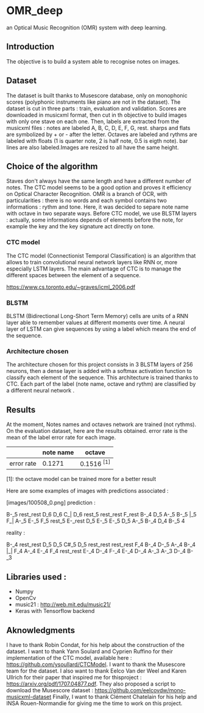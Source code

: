 # OMR_deep
an Optical Music Recognition (OMR) system with deep learning.

## Introduction
The objective is to build a system able to recognise notes on images.

## Dataset
The dataset is built thanks to Musescore database, only on monophonic scores (polyphonic instruments like piano are not in the dataset). The dataset is cut in three parts : train, evaluation and validation.
Scores are downloaded in musicxml format, then cut in th objective to build images with only one stave on each one.
Then, labels are extracted from the musicxml files : notes are labeled A, B, C, D, E, F, G, rest. sharps and flats are symbolized by + or - after the letter. Octaves are labeled and rythms are labeled with floats (1 is quarter note, 2 is half note, 0.5 is eigth note). bar lines are also labeled.Images are resized to all have the same height.

## Choice of the algorithm
Staves don't always have the same length and have a different number of notes. The CTC model seems to be a good option and proves it efficiency on Optical Character Recognition. OMR is a branch of OCR, with particularities : there is no words and each symbol contains two informations : rythm and tone. Here, it was decided to separe note name with octave in two separate ways. Before CTC model, we use BLSTM layers : actually, some informations depends of elements before the note, for example the key and the key signature act directly on tone.

### CTC model
The CTC model (Connectionist Temporal Classification) is an algorithm that allows to train convolutional neural network layers like RNN or, more especially LSTM layers. The main advantage of CTC is to manage the different spaces between the element of a sequence.

<https://www.cs.toronto.edu/~graves/icml_2006.pdf>

### BLSTM
BLSTM (Bidirectional Long-Short Term Memory) cells are units of a RNN layer able to remember values at different moments over time. A neural layer of LSTM can give sequences by using a label which means the end of the sequence.

### Architecture chosen
The architecture chosen for this project consists in 3 BLSTM layers of 256 neurons, then a dense layer is added with a softmax activation function to classify each element of the sequence. This architecture is trained thanks to CTC.
Each part of the label (note name, octave and rythm) are classified by a different neural network .

## Results
At the moment, Notes names and octaves network are trained (not rythms).
On the evaluation dataset, here are the results obtained. error rate is the mean of the label error rate for each image.

| | note name | octave |
| ------ | ------ | ------ |
| error rate | 0.1271 | 0.1516 <sup>[1]</sup>|

<a name=footnote1>[1]</a>: the octave model can be trained more for a better result

Here are some examples of images with predictions associated :

[images/100508_0.png]
prediction :
 <section> B-_5 rest_rest D_6 D_6 C_| D_6 rest_5 rest_rest F_rest B-_4 D_5 A-_5 B-_5 |_5 F_| A-_5 E-_5 F_5 rest_5 E-_rest D_5 E-_5 E-_5 D_5 A-_5 B-_4 D_4 B-_5 4 </section>

reality :
<section> B-_4 rest_rest D_5 D_5 C#_5 D_5 rest_rest rest_rest F_4 B-_4 D-_5 A-_4 B-_4 |_| F_4 A-_4 E-_4 F_4 rest_rest E-_4 D-_4 F-_4 E-_4 D-_4 A-_3 A-_3 D-_4 B-_3 </section>

## Libraries used :
+ Numpy
+ OpenCv
+ music21 : <http://web.mit.edu/music21/>
+ Keras with Tensorflow backend

## Aknowledgments
I have to thank Robin Condat, for his help about the construction of the dataset.
I want to thank Yann Soulard and Cyprien Ruffino for their implementation of the CTC model, available here : <https://github.com/ysoullard/CTCModel>.
I want to thank the Musescore team for the dataset.
I also want to thank Eelco Van der Weel and Karen Ullrich for their paper that inspired me for thisproject : <https://arxiv.org/pdf/1707.04877.pdf>. They also proposed a script to download the Musescore dataset : <https://github.com/eelcovdw/mono-musicxml-dataset>
Finally, I want to thank Clément Chatelain for his help and INSA Rouen-Normandie for giving me the time to work on this project.
